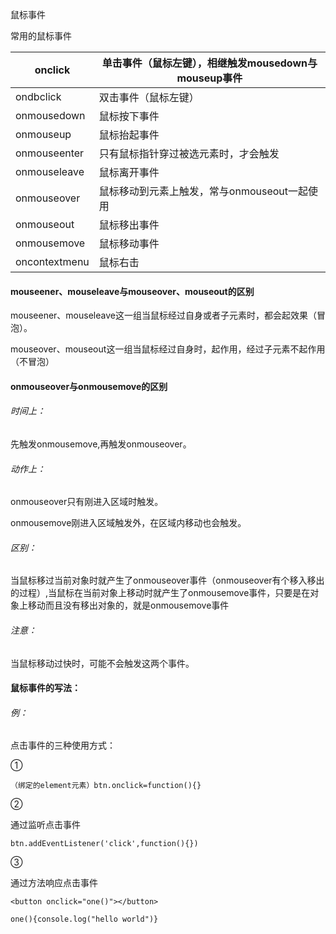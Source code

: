 鼠标事件

常用的鼠标事件

| onclick       | 单击事件（鼠标左键），相继触发mousedown与mouseup事件 |
| ------------- | ---------------------------------------------------- |
| ondbclick     | 双击事件（鼠标左键）                                 |
| onmousedown   | 鼠标按下事件                                         |
| onmouseup     | 鼠标抬起事件                                         |
| onmouseenter  | 只有鼠标指针穿过被选元素时，才会触发                 |
| onmouseleave  | 鼠标离开事件                                         |
| onmouseover   | 鼠标移动到元素上触发，常与onmouseout一起使用         |
| onmouseout    | 鼠标移出事件                                         |
| onmousemove   | 鼠标移动事件                                         |
| oncontextmenu | 鼠标右击                                             |

#### mouseener、mouseleave与mouseover、mouseout的区别

mouseener、mouseleave这一组当鼠标经过自身或者子元素时，都会起效果（冒泡）。

mouseover、mouseout这一组当鼠标经过自身时，起作用，经过子元素不起作用（不冒泡）



#### onmouseover与onmousemove的区别

###### 时间上：

先触发onmousemove,再触发onmouseover。

###### 动作上：

onmouseover只有刚进入区域时触发。

onmousemove刚进入区域触发外，在区域内移动也会触发。

###### 区别：

当鼠标移过当前对象时就产生了onmouseover事件（onmouseover有个移入移出的过程）,当鼠标在当前对象上移动时就产生了onmousemove事件，只要是在对象上移动而且没有移出对象的，就是onmousemove事件

###### 注意：

当鼠标移动过快时，可能不会触发这两个事件。

#### 鼠标事件的写法：

###### 例：

点击事件的三种使用方式：

①

`（绑定的element元素）btn.onclick=function(){}`

②

通过监听点击事件

`btn.addEventListener('click',function(){})`

③

通过方法响应点击事件

`<button onclick="one()"></button>`

`one(){console.log("hello world")}`